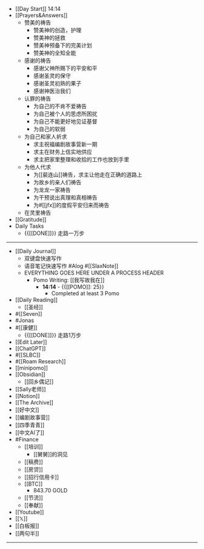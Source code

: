 - [[Day Start]] 14:14
- [[Prayers&Answers]]
    - 赞美的祷告
        - 赞美神的创造，护理
        - 赞美神的拯救
        - 赞美神预备下的完美计划
        - 赞美神的全知全能
    - 感谢的祷告
        - 感谢父神所赐下的平安和平
        - 感谢圣灵的保守
        - 感谢圣灵初熟的果子
        - 感谢神医治我们
    - 认罪的祷告
        - 为自己的不肯不爱祷告
        - 为自己被个人的思虑所困扰
        - 为自己不能更好地见证基督
        - 为自己的软弱
    - 为自己和家人祈求
        - 求主祝福编剧故事营新一期
        - 求主在财务上信实地供应
        - 求主把家里整理和收拾的工作也放到手里
    - 为他人代求
        - 为[[裴连山]]祷告，求主让他走在正确的道路上
        - 为故乡的亲人们祷告
        - 为龙龙一家祷告
        - 为干预说出真理和真相祷告
        - 为#[[jfx]]的度假平安归来而祷告
    - 在灵里祷告
- [[Gratitude]]
- Daily Tasks
    - {{[[DONE]]}} 走路一万步
- ---
- [[Daily Journal]] 
    - 双键盘快速写作
    - 语音笔记快速写作 #Alog #[[SlaxNote]]
    - EVERYTHING GOES HERE UNDER A PROCESS HEADER
        - Pomo Writing: [[我写故我在]]
            - **14:14** - {{[[POMO]]: 25}}
                -  Completed at least 3 Pomo
- [[Daily Reading]]
    - [[圣经]]
- #[[Seven]]
- #Jonas 
- #[[康健]]
    - {{[[DONE]]}} 走路1万步
- [[Edit Later]]
- [[ChatGPT]]
- #[[SLBC]]
- #[[Roam Research]]
- [[minipomo]]
- [[Obsidian]]
    - [[回乡偶记]]
- [[Sally老师]]
- [[Notion]]
- [[The Archive]]
- [[好中文]]
- [[编剧故事营]]
- [[四季青青]]
- [[中文AI了]]
- #Finance
    - [[培训]]
        - [[舅舅]]的洞见
    - [[稿费]]
    - [[房贷]]
    - [[招行信用卡]]
    - [[BTC]]
        - 843.70 GOLD
    - [[节流]]
    - [[奉献]]
- [[Youtube]]
- [[𝕏]]
- [[白板报]]
- [[两句半]]
- ---

